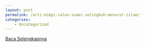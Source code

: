```yaml
---
layout: post
permalink: /arti-mimpi-calon-suami-selingkuh-menurut-islam/
categories:
    - Uncategorized
---
```


[Baca Selengkapnya](/07)